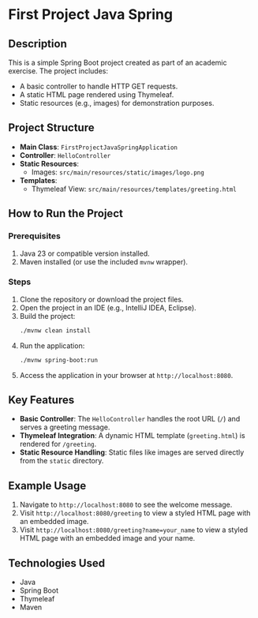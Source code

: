 # First Project Java Spring

## Description
This is a simple Spring Boot project created as part of an academic exercise. The project includes:
- A basic controller to handle HTTP GET requests.
- A static HTML page rendered using Thymeleaf.
- Static resources (e.g., images) for demonstration purposes.

## Project Structure
- **Main Class**: `FirstProjectJavaSpringApplication`
- **Controller**: `HelloController`
- **Static Resources**:
    - Images: `src/main/resources/static/images/logo.png`
- **Templates**:
    - Thymeleaf View: `src/main/resources/templates/greeting.html`

## How to Run the Project

### Prerequisites
1. Java 23 or compatible version installed.
2. Maven installed (or use the included `mvnw` wrapper).

### Steps
1. Clone the repository or download the project files.
2. Open the project in an IDE (e.g., IntelliJ IDEA, Eclipse).
3. Build the project:
   ```bash
   ./mvnw clean install
   ```
4. Run the application:
   ```bash
   ./mvnw spring-boot:run
   ```
5. Access the application in your browser at `http://localhost:8080`.

## Key Features
- **Basic Controller**:
  The `HelloController` handles the root URL (`/`) and serves a greeting message.
- **Thymeleaf Integration**:
  A dynamic HTML template (`greeting.html`) is rendered for `/greeting`.
- **Static Resource Handling**:
  Static files like images are served directly from the `static` directory.

## Example Usage
1. Navigate to `http://localhost:8080` to see the welcome message.
2. Visit `http://localhost:8080/greeting` to view a styled HTML page with an embedded image.
3. Visit `http://localhost:8080/greeting?name=your_name` to view a styled HTML page with an embedded image and your name.

## Technologies Used
- Java
- Spring Boot
- Thymeleaf
- Maven
